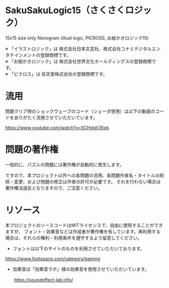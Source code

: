 # SakuSakuLogic15（さくさくロジック）
15x15 size only Nonogram (illust logic, PICROSS, お絵かきロジック15)

※ 「イラストロジック」は 株式会社日本文芸社、株式会社コナミデジタルエンタテインメントの登録商標です。<br>
※ 「お絵かきロジック」は 株式会社世界文化ホールディングスの登録商標です。<br>
※ 「ピクロス」は 任天堂株式会社の登録商標です。

# 流用

問題クリア時のショックウェーブのコード（シェーダ使用）は以下の動画のコードをありがたく流用させていただいています。

https://www.youtube.com/watch?v=SCHdglr35pk

# 問題の著作権

一般的に、パズルの問題には著作権が自動的に発生します。

ですので、本プロジェクト以外への各問題の流用、各問題作者名・タイトルの削除・変更、および問題の修正は作者の許可が必要です。
それを行わない場合は著作権法違反となりますので、ご注意ください。

# リソース

本プロジェクトのソースコードはMITライセンスで、自由に使用することができますが、
フォント・効果音などは作成者が著作権を有しています。再利用する場合は、それらの権利・利用条件を遵守するよう留意してください。

- フォントは以下のサイトのものを利用させていただいております。

https://www.fontspace.com/category/gaming

- 効果音は「効果音ラボ」様の効果音を使用させていただいています。

　　https://soundeffect-lab.info/

